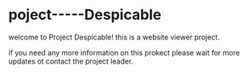 # poject-----Despicable
welcome to Project Despicable! this is a website viewer project.



if you need any more information on this prokect please wait for more updates ot contact the project leader.
